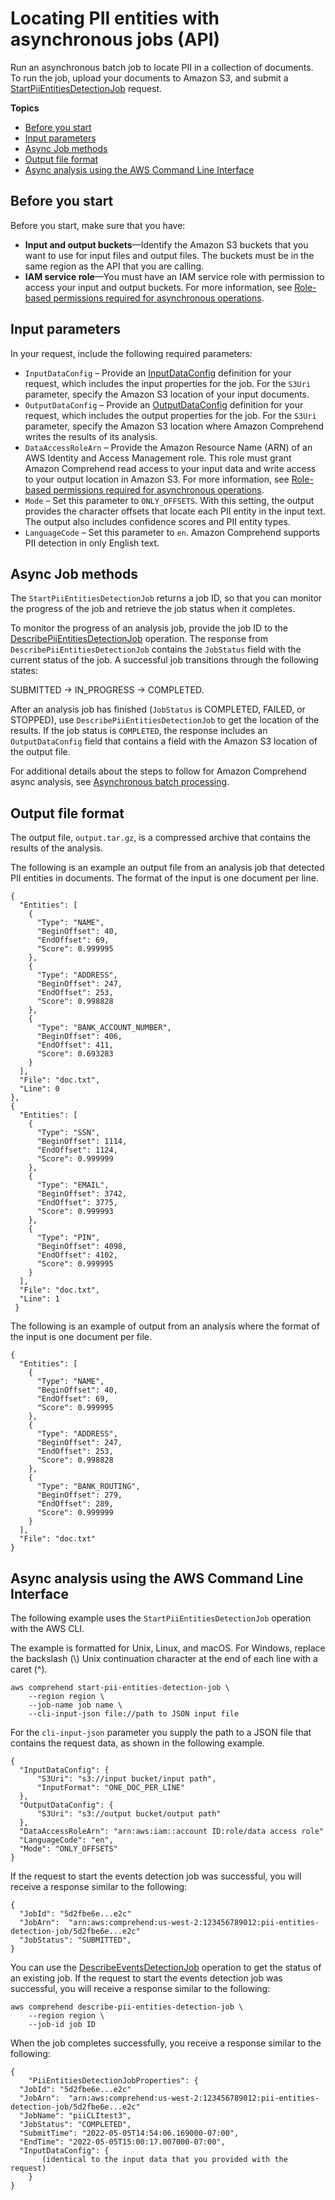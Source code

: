 # Locating PII entities with asynchronous jobs \(API\)<a name="async-pii-api"></a>

Run an asynchronous batch job to locate PII in a collection of documents\. To run the job, upload your documents to Amazon S3, and submit a [StartPiiEntitiesDetectionJob](API_StartPiiEntitiesDetectionJob.md) request\.

**Topics**
+ [Before you start](#detect-pii-before)
+ [Input parameters](#async-pii-api-inputs)
+ [Async Job methods](#async-pii-api-lifecycle)
+ [Output file format](#async-pii-api-outputs)
+ [Async analysis using the AWS Command Line Interface](#async-pii-api-cli)

## Before you start<a name="detect-pii-before"></a>

Before you start, make sure that you have:
+ **Input and output buckets**—Identify the Amazon S3 buckets that you want to use for input files and output files\. The buckets must be in the same region as the API that you are calling\.
+ **IAM service role**—You must have an IAM service role with permission to access your input and output buckets\. For more information, see [Role\-based permissions required for asynchronous operations](access-control-managing-permissions.md#auth-role-permissions)\.

## Input parameters<a name="async-pii-api-inputs"></a>

 In your request, include the following required parameters:
+ `InputDataConfig` – Provide an [InputDataConfig](API_InputDataConfig.md) definition for your request, which includes the input properties for the job\. For the `S3Uri` parameter, specify the Amazon S3 location of your input documents\.
+ `OutputDataConfig` – Provide an [OutputDataConfig](API_OutputDataConfig.md) definition for your request, which includes the output properties for the job\. For the `S3Uri` parameter, specify the Amazon S3 location where Amazon Comprehend writes the results of its analysis\.
+ `DataAccessRoleArn` – Provide the Amazon Resource Name \(ARN\) of an AWS Identity and Access Management role\. This role must grant Amazon Comprehend read access to your input data and write access to your output location in Amazon S3\. For more information, see [Role\-based permissions required for asynchronous operations](access-control-managing-permissions.md#auth-role-permissions)\.
+ `Mode` – Set this parameter to `ONLY_OFFSETS`\. With this setting, the output provides the character offsets that locate each PII entity in the input text\. The output also includes confidence scores and PII entity types\.
+ `LanguageCode` – Set this parameter to `en`\. Amazon Comprehend supports PII detection in only English text\.

## Async Job methods<a name="async-pii-api-lifecycle"></a>

The `StartPiiEntitiesDetectionJob` returns a job ID, so that you can monitor the progress of the job and retrieve the job status when it completes\.

To monitor the progress of an analysis job, provide the job ID to the [DescribePiiEntitiesDetectionJob](API_DescribePiiEntitiesDetectionJob.md) operation\. The response from `DescribePiiEntitiesDetectionJob` contains the `JobStatus` field with the current status of the job\. A successful job transitions through the following states: 

SUBMITTED \-> IN\_PROGRESS \-> COMPLETED\. 

After an analysis job has finished \(`JobStatus` is COMPLETED, FAILED, or STOPPED\), use `DescribePiiEntitiesDetectionJob` to get the location of the results\. If the job status is `COMPLETED`, the response includes an `OutputDataConfig` field that contains a field with the Amazon S3 location of the output file\.

For additional details about the steps to follow for Amazon Comprehend async analysis, see [Asynchronous batch processing](concepts-processing-modes.md#how-async)\.

## Output file format<a name="async-pii-api-outputs"></a>

 The output file, `output.tar.gz`, is a compressed archive that contains the results of the analysis\.

The following is an example an output file from an analysis job that detected PII entities in documents\. The format of the input is one document per line\. 

```
{
  "Entities": [
    {
      "Type": "NAME",
      "BeginOffset": 40,
      "EndOffset": 69,
      "Score": 0.999995
    },
    {
      "Type": "ADDRESS",
      "BeginOffset": 247,
      "EndOffset": 253,
      "Score": 0.998828
    },
    {
      "Type": "BANK_ACCOUNT_NUMBER",
      "BeginOffset": 406,
      "EndOffset": 411,
      "Score": 0.693283
    }
  ],
  "File": "doc.txt",
  "Line": 0
},
{
  "Entities": [
    {
      "Type": "SSN",
      "BeginOffset": 1114,
      "EndOffset": 1124,
      "Score": 0.999999
    },
    {
      "Type": "EMAIL",
      "BeginOffset": 3742,
      "EndOffset": 3775,
      "Score": 0.999993
    },
    {
      "Type": "PIN",
      "BeginOffset": 4098,
      "EndOffset": 4102,
      "Score": 0.999995
    }
  ],
  "File": "doc.txt",
  "Line": 1
 }
```

The following is an example of output from an analysis where the format of the input is one document per file\.

```
{
  "Entities": [
    {
      "Type": "NAME",
      "BeginOffset": 40,
      "EndOffset": 69,
      "Score": 0.999995
    },
    {
      "Type": "ADDRESS",
      "BeginOffset": 247,
      "EndOffset": 253,
      "Score": 0.998828
    },
    {
      "Type": "BANK_ROUTING",
      "BeginOffset": 279,
      "EndOffset": 289,
      "Score": 0.999999
    }
  ],
  "File": "doc.txt"
}
```

## Async analysis using the AWS Command Line Interface<a name="async-pii-api-cli"></a>

The following example uses the `StartPiiEntitiesDetectionJob` operation with the AWS CLI\.

The example is formatted for Unix, Linux, and macOS\. For Windows, replace the backslash \(\\\) Unix continuation character at the end of each line with a caret \(^\)\.

```
aws comprehend start-pii-entities-detection-job \
    --region region \
    --job-name job name \
    --cli-input-json file://path to JSON input file
```

For the `cli-input-json` parameter you supply the path to a JSON file that contains the request data, as shown in the following example\.

```
{
  "InputDataConfig": {
      "S3Uri": "s3://input bucket/input path",
      "InputFormat": "ONE_DOC_PER_LINE"
  },
  "OutputDataConfig": {
      "S3Uri": "s3://output bucket/output path"
  },
  "DataAccessRoleArn": "arn:aws:iam::account ID:role/data access role"
  "LanguageCode": "en",
  "Mode": "ONLY_OFFSETS"     
}
```

If the request to start the events detection job was successful, you will receive a response similar to the following:

```
{
  "JobId": "5d2fbe6e...e2c"
  "JobArn":  "arn:aws:comprehend:us-west-2:123456789012:pii-entities-detection-job/5d2fbe6e...e2c" 
  "JobStatus": "SUBMITTED",   
}
```

You can use the [DescribeEventsDetectionJob](API_DescribeEventsDetectionJob.md) operation to get the status of an existing job\. If the request to start the events detection job was successful, you will receive a response similar to the following:

```
aws comprehend describe-pii-entities-detection-job \
    --region region \
    --job-id job ID
```

When the job completes successfully, you receive a response similar to the following:

```
{
    "PiiEntitiesDetectionJobProperties": {
  "JobId": "5d2fbe6e...e2c"
  "JobArn":  "arn:aws:comprehend:us-west-2:123456789012:pii-entities-detection-job/5d2fbe6e...e2c" 
  "JobName": "piiCLItest3",
  "JobStatus": "COMPLETED",
  "SubmitTime": "2022-05-05T14:54:06.169000-07:00",
  "EndTime": "2022-05-05T15:00:17.007000-07:00",
  "InputDataConfig": {
       (identical to the input data that you provided with the request)
    }
}
```